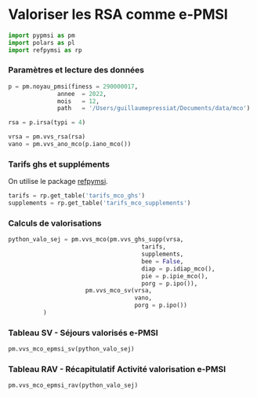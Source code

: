 # Valoriser les RSA comme e-PMSI



```python
import pypmsi as pm
import polars as pl
import refpymsi as rp
```

### Paramètres et lecture des données

```python
p = pm.noyau_pmsi(finess = 290000017, 
              annee  = 2022,
              mois   = 12,
              path   = '/Users/guillaumepressiat/Documents/data/mco')

rsa = p.irsa(typi = 4)

vrsa = pm.vvs_rsa(rsa)
vano = pm.vvs_ano_mco(p.iano_mco())
```


### Tarifs ghs et suppléments

On utilise le package [refpymsi](https://github.com/GuillaumePressiat/refpymsi).

```python
tarifs = rp.get_table('tarifs_mco_ghs')
supplements = rp.get_table('tarifs_mco_supplements')
```

### Calculs de valorisations

```python
python_valo_sej = pm.vvs_mco(pm.vvs_ghs_supp(vrsa,
                                      tarifs, 
                                      supplements, 
                                      bee = False, 
                                      diap = p.idiap_mco(), 
                                      pie = p.ipie_mco(), 
                                      porg = p.ipo()),
                      pm.vvs_mco_sv(vrsa, 
                                    vano, 
                                    porg = p.ipo())
          )

```


### Tableau SV - Séjours valorisés e-PMSI

```python
pm.vvs_mco_epmsi_sv(python_valo_sej)
```

### Tableau RAV - Récapitulatif Activité valorisation e-PMSI

```python
pm.vvs_mco_epmsi_rav(python_valo_sej)
```

